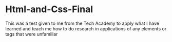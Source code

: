 # Html-and-Css-Final

This was a test given to me from the Tech Academy to apply what I have learned and teach me how to do research in applications of any elements or tags that were unfamiliar
